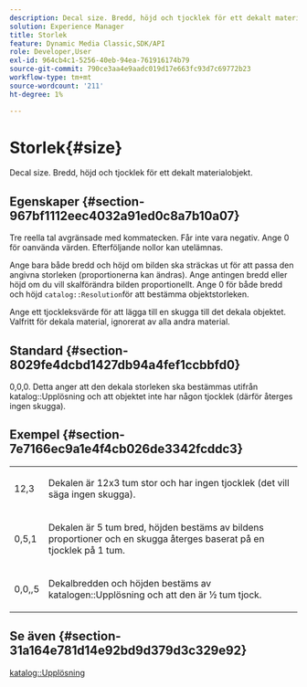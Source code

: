 ```yaml
---
description: Decal size. Bredd, höjd och tjocklek för ett dekalt materialobjekt.
solution: Experience Manager
title: Storlek
feature: Dynamic Media Classic,SDK/API
role: Developer,User
exl-id: 964cb4c1-5256-40eb-94ea-761916174b79
source-git-commit: 790ce3aa4e9aadc019d17e663fc93d7c69772b23
workflow-type: tm+mt
source-wordcount: '211'
ht-degree: 1%

---
```


# Storlek{#size}

Decal size. Bredd, höjd och tjocklek för ett dekalt materialobjekt.

## Egenskaper {#section-967bf1112eec4032a91ed0c8a7b10a07}

Tre reella tal avgränsade med kommatecken. Får inte vara negativ. Ange 0 för oanvända värden. Efterföljande nollor kan utelämnas.

Ange bara både bredd och höjd om bilden ska sträckas ut för att passa den angivna storleken (proportionerna kan ändras). Ange antingen bredd eller höjd om du vill skalförändra bilden proportionellt. Ange 0 för både bredd och höjd `catalog::Resolution`för att bestämma objektstorleken.

Ange ett tjockleksvärde för att lägga till en skugga till det dekala objektet. Valfritt för dekala material, ignorerat av alla andra material.

## Standard {#section-8029fe4dcbd1427db94a4fef1ccbbfd0}

0,0,0. Detta anger att den dekala storleken ska bestämmas utifrån katalog::Upplösning och att objektet inte har någon tjocklek (därför återges ingen skugga).

## Exempel {#section-7e7166ec9a1e4f4cb026de3342fcddc3}

<table id="simpletable_E3503BD975F342C58DDB4C2B56BF0CEE"> 
 <tr class="strow"> 
  <td class="stentry"> <p>12,3 </p></td> 
  <td class="stentry"> <p>Dekalen är 12x3 tum stor och har ingen tjocklek (det vill säga ingen skugga). </p></td> 
 </tr> 
 <tr class="strow"> 
  <td class="stentry"> <p>0,5,1 </p></td> 
  <td class="stentry"> <p>Dekalen är 5 tum bred, höjden bestäms av bildens proportioner och en skugga återges baserat på en tjocklek på 1 tum. </p></td> 
 </tr> 
 <tr class="strow"> 
  <td class="stentry"> <p>0,0,,5 </p></td> 
  <td class="stentry"> <p>Dekalbredden och höjden bestäms av katalogen::Upplösning och att den är ½ tum tjock. </p></td> 
 </tr> 
</table>

## Se även {#section-31a164e781d14e92bd9d379d3c329e92}

[katalog::Upplösning](../../../../../ir-api/material-cat/image-rendering-api-ref/c-ir-material-catalog/c-ir-attributes-reference/r-ir-resolution.md#reference-09fe14e6bfbf4db6b7f4369fffecc806)
